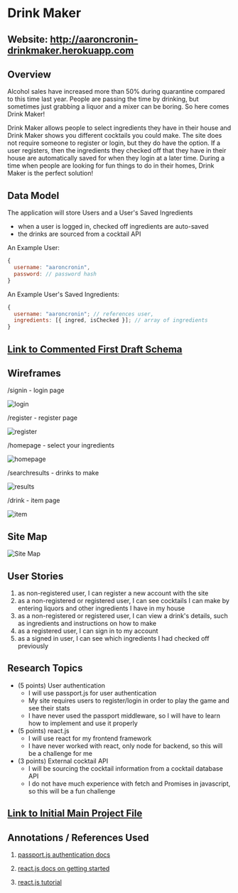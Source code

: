 # Drink Maker

## Website: http://aaroncronin-drinkmaker.herokuapp.com

## Overview

Alcohol sales have increased more than 50% during quarantine compared to this time last year. People are passing the time by drinking, but sometimes just grabbing a liquor and a mixer can be boring. So here comes Drink Maker!

Drink Maker allows people to select ingredients they have in their house and Drink Maker shows you different cocktails you could make. The site does not require someone to register or login, but they do have the option. If a user registers, then the ingredients they checked off that they have in their house are automatically saved for when they login at a later time. During a time when people are looking for fun things to do in their homes, Drink Maker is the perfect solution!

## Data Model

The application will store Users and a User's Saved Ingredients

- when a user is logged in, checked off ingredients are auto-saved
- the drinks are sourced from a cocktail API

An Example User:

```javascript
{
  username: "aaroncronin",
  password: // password hash
}
```

An Example User's Saved Ingredients:

```javascript
{
  username: "aaroncronin"; // references user,
  ingredients: [{ ingred, isChecked }]; // array of ingredients
}
```

## [Link to Commented First Draft Schema](db.js)

## Wireframes

/signin - login page

![login](src/charts/wireframes/signin.png)

/register - register page

![register](src/charts/wireframes/register.png)

/homepage - select your ingredients

![homepage](src/charts/wireframes/homepage.png)

/searchresults - drinks to make

![results](src/charts/wireframes/searchresults.png)

/drink - item page

![item](src/charts/wireframes/drink.png)

## Site Map

![Site Map](src/charts/sitemap.png)

## User Stories

1. as non-registered user, I can register a new account with the site
2. as a non-registered or registered user, I can see cocktails I can make by entering liquors and other ingredients I have in my house
3. as a non-registered or registered user, I can view a drink's details, such as ingredients and instructions on how to make
4. as a registered user, I can sign in to my account
5. as a signed in user, I can see which ingredients I had checked off previously

## Research Topics

- (5 points) User authentication
  - I will use passport.js for user authentication
  - My site requires users to register/login in order to play the game and see their stats
  - I have never used the passport middleware, so I will have to learn how to implement and use it properly
- (5 points) react.js
  - I will use react for my frontend framework
  - I have never worked with react, only node for backend, so this will be a challenge for me
- (3 points) External cocktail API
  - I will be sourcing the cocktail information from a cocktail database API
  - I do not have much experience with fetch and Promises in javascript, so this will be a fun challenge

## [Link to Initial Main Project File](app.js)

## Annotations / References Used

1. [passport.js authentication docs](http://passportjs.org/docs)

2. [react.js docs on getting started](https://reactjs.org/docs/getting-started.html)

3. [react.js tutorial](https://www.youtube.com/watch?v=sBws8MSXN7A)
